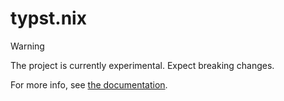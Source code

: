 # typst.nix

> [!WARNING]
> The project is currently experimental. Expect breaking changes.

For more info, see [the documentation](https://loqusion.github.io/typst.nix/).
